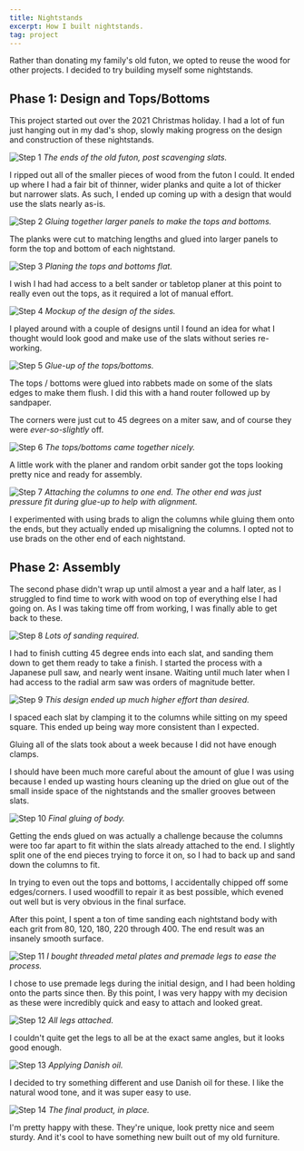 ```yaml
---
title: Nightstands
excerpt: How I built nightstands.
tag: project
---
```


Rather than donating my family's old futon, we opted to reuse the wood for other projects.
I decided to try building myself some nightstands.

## Phase 1: Design and Tops/Bottoms

This project started out over the 2021 Christmas holiday.
I had a lot of fun just hanging out in my dad's shop, slowly making progress on the design and construction of these nightstands.

![Step 1](/assets/blog/nightstands/1.jpg)
*The ends of the old futon, post scavenging slats.*

I ripped out all of the smaller pieces of wood from the futon I could.
It ended up where I had a fair bit of thinner, wider planks and quite a lot of thicker but narrower slats.
As such, I ended up coming up with a design that would use the slats nearly as-is.

![Step 2](/assets/blog/nightstands/2.jpg)
*Gluing together larger panels to make the tops and bottoms.*

The planks were cut to matching lengths and glued into larger panels to form the top and bottom of each nightstand.

![Step 3](/assets/blog/nightstands/3.jpg)
*Planing the tops and bottoms flat.*

I wish I had had access to a belt sander or tabletop planer at this point to really even out the tops, as it required a lot of manual effort.

![Step 4](/assets/blog/nightstands/4.jpg)
*Mockup of the design of the sides.*

I played around with a couple of designs until I found an idea for what I thought would look good and make use of the slats without series re-working.

![Step 5](/assets/blog/nightstands/5.jpg)
*Glue-up of the tops/bottoms.*

The tops / bottoms were glued into rabbets made on some of the slats edges to make them flush.
I did this with a hand router followed up by sandpaper.

The corners were just cut to 45 degrees on a miter saw, and of course they were *ever-so-slightly* off.

![Step 6](/assets/blog/nightstands/6.jpg)
*The tops/bottoms came together nicely.*

A little work with the planer and random orbit sander got the tops looking pretty nice and ready for assembly.

![Step 7](/assets/blog/nightstands/7.jpg)
*Attaching the columns to one end.
The other end was just pressure fit during glue-up to help with alignment.*

I experimented with using brads to align the columns while gluing them onto the ends, but they actually ended up misaligning the columns.
I opted not to use brads on the other end of each nightstand.

## Phase 2: Assembly

The second phase didn't wrap up until almost a year and a half later, as I struggled to find time to work with wood on top of everything else I had going on.
As I was taking time off from working, I was finally able to get back to these.

![Step 8](/assets/blog/nightstands/8.jpg)
*Lots of sanding required.*

I had to finish cutting 45 degree ends into each slat, and sanding them down to get them ready to take a finish.
I started the process with a Japanese pull saw, and nearly went insane.
Waiting until much later when I had access to the radial arm saw was orders of magnitude better.

![Step 9](/assets/blog/nightstands/9.jpg)
*This design ended up much higher effort than desired.*

I spaced each slat by clamping it to the columns while sitting on my speed square.
This ended up being way more consistent than I expected.

Gluing all of the slats took about a week because I did not have enough clamps.

I should have been much more careful about the amount of glue I was using because I ended up wasting hours cleaning up the dried on glue out of the small inside space of the nightstands and the smaller grooves between slats.

![Step 10](/assets/blog/nightstands/10.jpg)
*Final gluing of body.*

Getting the ends glued on was actually a challenge because the columns were too far apart to fit within the slats already attached to the end.
I slightly split one of the end pieces trying to force it on, so I had to back up and sand down the columns to fit.

In trying to even out the tops and bottoms, I accidentally chipped off some edges/corners.
I used woodfill to repair it as best possible, which evened out well but is very obvious in the final surface.

After this point, I spent a ton of time sanding each nightstand body with each grit from 80, 120, 180, 220 through 400.
The end result was an insanely smooth surface.

![Step 11](/assets/blog/nightstands/11.jpg)
*I bought threaded metal plates and premade legs to ease the process.*

I chose to use premade legs during the initial design, and I had been holding onto the parts since then.
By this point, I was very happy with my decision as these were incredibly quick and easy to attach and looked great.

![Step 12](/assets/blog/nightstands/12.jpg)
*All legs attached.*

I couldn't quite get the legs to all be at the exact same angles, but it looks good enough.

![Step 13](/assets/blog/nightstands/13.jpg)
*Applying Danish oil.*

I decided to try something different and use Danish oil for these.
I like the natural wood tone, and it was super easy to use.

![Step 14](/assets/blog/nightstands/14.jpg)
*The final product, in place.*

I'm pretty happy with these.
They're unique, look pretty nice and seem sturdy.
And it's cool to have something new built out of my old furniture.